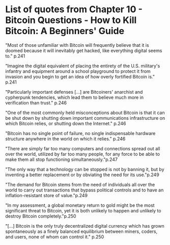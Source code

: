 # List of quotes from Chapter 10 - Bitcoin Questions - How to Kill Bitcoin: A Beginners' Guide

"Most of those unfamiliar with Bitcoin will frequently believe that it is doomed because it will inevitably get hacked, like everything digital seems to." p.241

"Imagine the digital equivalent of placing the entirety of the U.S. military's infantry and equipment around a school playground to protect it from invasion and you begin to get an idea of how overly fortified Bitcoin is." p.241

"Particularly important defenses [...] are Bitcoiners' anarchist and cypherpunk tendencies, which lead them to believe much more in verification than trust." p.246

"One of the most commonly held misconceptions about Bitcoin is that it can be shut down by shutting down important communications infrastructure on which Bitcoin relies, or shutting down the Internet." p.246

"Bitcoin has no single point of failure, no single indispensable hardware structure anywhere in the world on which it relies." p.246

"There are simply far too many computers and connections spread out all over the world, utilized by far too many people, for any force to be able to make them all stop functioning simultaneously."p.247

"The only way that a technology can be stopped is not by banning it, but by inventing a better replacement or by obviating the need for its use."p.249

"The demand for Bitcoin stems from the need of individuals all over the world to carry out transactions that bypass political controls and to have an inflation-resistant store of value."p.249

"In my assessment, a global monetary return to gold might be the most significant threat to Bitcoin, yet it is both unlikely to happen and unlikely to destroy Bitcoin completely."p.250

"[...] Bitcoin is the only truly decentralized digital currency which has grown spontaneously as a finely balanced equilibrium between miners, coders, and users, none of whom can control it." p.250
